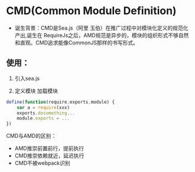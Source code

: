 # CMD(Common Module Definition)

- 诞生背景：CMD是Sea.js（阿里 玉伯）在推广过程中对模块化定义的规范化产出,诞生在 RequireJs之后，AMD规范是异步的，模块的组织形式不够自然和直观。CMD追求能像CommonJS那样的书写形式。

## 使用：

1. 引入sea.js

2. 定义模块 加载模块
```js
define(function(require,exports,module) {
    var a = require(xxx)
    exports.dosomething...
    module.exports = ...
})
```


CMD与AMD的区别：
- AMD推崇前置前行，提前执行
- CMD推崇依赖就近，延迟执行
- CMD不被webpack识别